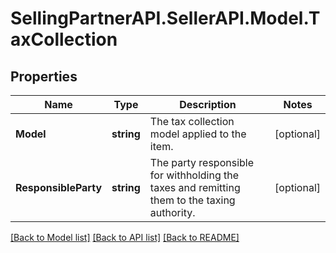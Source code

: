 # SellingPartnerAPI.SellerAPI.Model.TaxCollection
## Properties

Name | Type | Description | Notes
------------ | ------------- | ------------- | -------------
**Model** | **string** | The tax collection model applied to the item. | [optional] 
**ResponsibleParty** | **string** | The party responsible for withholding the taxes and remitting them to the taxing authority. | [optional] 

[[Back to Model list]](../README.md#documentation-for-models) [[Back to API list]](../README.md#documentation-for-api-endpoints) [[Back to README]](../README.md)

